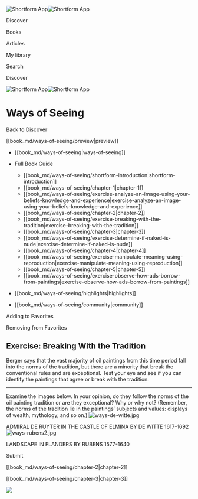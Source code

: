 ![Shortform App](/img/logo.36a2399e.svg)![Shortform App](/img/logo-dark.70c1b072.svg)

Discover

Books

Articles

My library

Search

Discover

![Shortform App](/img/logo.36a2399e.svg)![Shortform App](/img/logo-dark.70c1b072.svg)

# Ways of Seeing

Back to Discover

[[book_md/ways-of-seeing/preview|preview]]

  * [[book_md/ways-of-seeing|ways-of-seeing]]
  * Full Book Guide

    * [[book_md/ways-of-seeing/shortform-introduction|shortform-introduction]]
    * [[book_md/ways-of-seeing/chapter-1|chapter-1]]
    * [[book_md/ways-of-seeing/exercise-analyze-an-image-using-your-beliefs-knowledge-and-experience|exercise-analyze-an-image-using-your-beliefs-knowledge-and-experience]]
    * [[book_md/ways-of-seeing/chapter-2|chapter-2]]
    * [[book_md/ways-of-seeing/exercise-breaking-with-the-tradition|exercise-breaking-with-the-tradition]]
    * [[book_md/ways-of-seeing/chapter-3|chapter-3]]
    * [[book_md/ways-of-seeing/exercise-determine-if-naked-is-nude|exercise-determine-if-naked-is-nude]]
    * [[book_md/ways-of-seeing/chapter-4|chapter-4]]
    * [[book_md/ways-of-seeing/exercise-manipulate-meaning-using-reproduction|exercise-manipulate-meaning-using-reproduction]]
    * [[book_md/ways-of-seeing/chapter-5|chapter-5]]
    * [[book_md/ways-of-seeing/exercise-observe-how-ads-borrow-from-paintings|exercise-observe-how-ads-borrow-from-paintings]]
  * [[book_md/ways-of-seeing/highlights|highlights]]
  * [[book_md/ways-of-seeing/community|community]]



Adding to Favorites 

Removing from Favorites 

## Exercise: Breaking With the Tradition

Berger says that the vast majority of oil paintings from this time period fall into the norms of the tradition, but there are a minority that break the conventional rules and are exceptional. Test your eye and see if you can identify the paintings that agree or break with the tradition.

* * *

Examine the images below. In your opinion, do they follow the norms of the oil painting tradition or are they exceptional? Why or why not? (Remember, the norms of the tradition lie in the paintings’ subjects and values: displays of wealth, mythology, and so on.) ![ways-de-witte.jpg](https://media.shortform.com/images/ways-de-witte.jpg)

ADMIRAL DE RUYTER IN THE CASTLE OF ELMINA BY DE WITTE 1617-1692 ![ways-rubens2.jpg](https://media.shortform.com/images/ways-rubens2.jpg)

LANDSCAPE IN FLANDERS BY RUBENS 1577-1640

Submit 

[[book_md/ways-of-seeing/chapter-2|chapter-2]]

[[book_md/ways-of-seeing/chapter-3|chapter-3]]

![](https://bat.bing.com/action/0?ti=56018282&Ver=2&mid=a652d454-3a4f-4962-86c0-8163be8808cb&sid=72e6e650642c11eeb2dd2161d176fe8d&vid=72e70890642c11eeb72d79fe7b6df2c6&vids=0&msclkid=N&pi=0&lg=en-US&sw=800&sh=600&sc=24&nwd=1&tl=Shortform%20%7C%20Book&p=https%3A%2F%2Fwww.shortform.com%2Fapp%2Fbook%2Fways-of-seeing%2Fexercise-breaking-with-the-tradition&r=&lt=1106&evt=pageLoad&sv=1&rn=693483)
